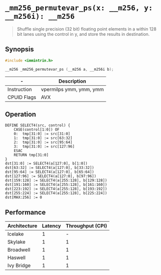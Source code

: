 `_mm256_permutevar_ps(x: __m256, y: __m256i): __m256`
=====================================================

> Shuffle single precision (32 bit) floating point elements in a within 128 bit lanes using the control in y, and store the results in destination.

## Synopsis

```c
#include <immintrin.h>

__m256 _mm256_permutevar_ps (__m256 a, __m256i b);
```

| -           | Description             |
| ----------- | ----------------------- |
| Instruction | vpermilps ymm, ymm, ymm |
| CPUID Flags | AVX                     |

## Operation

```
DEFINE SELECT4(src, control) {
	CASE(control[1:0]) OF
	0:	tmp[31:0] := src[31:0]
	1:	tmp[31:0] := src[63:32]
	2:	tmp[31:0] := src[95:64]
	3:	tmp[31:0] := src[127:96]
	ESAC
	RETURN tmp[31:0]
}
dst[31:0] := SELECT4(a[127:0], b[1:0])
dst[63:32] := SELECT4(a[127:0], b[33:32])
dst[95:64] := SELECT4(a[127:0], b[65:64])
dst[127:96] := SELECT4(a[127:0], b[97:96])
dst[159:128] := SELECT4(a[255:128], b[129:128])
dst[191:160] := SELECT4(a[255:128], b[161:160])
dst[223:192] := SELECT4(a[255:128], b[193:192])
dst[255:224] := SELECT4(a[255:128], b[225:224])
dst[MAX:256] := 0
```

## Performance

| Architecture | Latency | Throughput (CPI) |
| ------------ | ------- | ---------------- |
| Icelake      | 1       | -                |
| Skylake      | 1       | 1                |
| Broadwell    | 1       | 1                |
| Haswell      | 1       | 1                |
| Ivy Bridge   | 1       | 1                |
